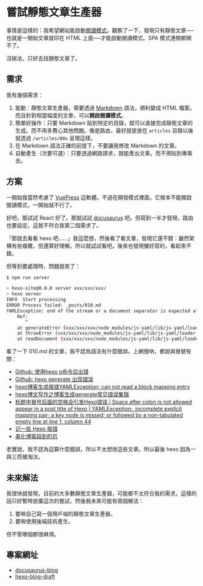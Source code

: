 # 嘗試靜態文章生產器

事情是這樣的：我希望網站能啟動[閱讀模式](https://support.mozilla.org/en-US/kb/firefox-reader-view-clutter-free-web-pages)。觀察了一下，發現只有靜態文章──也就是一開始文章就印在 HTML 上面──才能啟動閱讀模式。SPA 模式連開都開不了。

沒辦法，只好去找靜態文章了。

## 需求

我有幾個需求：

1. 能動：靜態文章生產器，需要透過 [Markdown](https://github.com/adam-p/markdown-here/wiki/Markdown-Cheatsheet) 語法，順利變成 HTML 檔案。而且針對相當幅度的文章，可以**開啟閱讀模式**。
2. 簡單好操作：只要 Markdown 貼到特定的目錄，就可以直接完成靜態文章的生成。而不用多費心其他問題。像是路由，最好就是放在 `articles` 目錄以後就透過 `/articles/00x` 呈現這樣。
3. 在 Markdown 語法正確的前提下，不要讓我修改 Markdown 的文章。
4. 自動產生（次要可選）：只要透過網路請求，就能產出文章。而不用貼到專案去。

## 方案

一開始我當然考慮了 [VuePress](https://vuepress.vuejs.org) 這軟體。不過在開發模式裡面，它根本不能開啟閱讀模式，一開始就不行了。

好吧，那試試 React 好了。那就試試 [docusaurus](https://docusaurus.io) 吧。但寫到一半才發現，路由也要設定。這就不符合我第二個需求了。

「那就去看看 hexo 吧……」我這麼想，然後看了看文章，發現它還不錯：雖然架構有些複雜，但還算好理解。所以就試試看吧。後來也發現蠻好寫的，看起來不錯。

但等到要處理時，問題就來了：

```bash
$ npm run server

> hexo-site@0.0.0 server xxx/xxx/xxx/
> hexo server
INFO  Start processing
ERROR Process failed: _posts/010.md
YAMLException: end of the stream or a document separator is expected at line 9, column 4:
    Ref:
       ^
    at generateError (xxx/xxx/xxx/node_modules/js-yaml/lib/js-yaml/loader.js:167:10)
    at throwError (xxx/xxx/xxx/node_modules/js-yaml/lib/js-yaml/loader.js:173:9)
    at readDocument (xxx/xxx/xxx/node_modules/js-yaml/lib/js-yaml/loader.js:1545:5)
```

看了一下 010.md 的文章，我不認為語法有什麼錯誤。上網搜吶，都說與冒號有關：

* [Github: 使用hexo g命令后出错](https://github.com/hexojs/hexo/issues/2386)
* [Github: hexo generate 出现错误](https://github.com/hexojs/hexo/issues/1192)
* [hexo博客生成报错YAMLException: can not read a block mapping entry](https://blog.csdn.net/Aoman_Hao/article/details/105036108)
* [hexo博文写作之博客生成generate常见错误集锦](https://blog.csdn.net/yongf2014/article/details/50016783)
* [标题中冒号后面的空格会引发Hexo错误 | Space after colon is not allowed appear in a post title of Hexo | YAMLException: incomplete explicit mapping pair; a key node is missed; or followed by a non-tabulated empty line at line 1, column 44](https://pengzhenghao.github.io/blog/2018/03/19/20180319bug2/)
* [记一些 Hexo 报错](https://blog.endureblaze.cn/posts/b36c6159/#YAMLException-can-not-read-a-block-mapping-entry-a-multiline-key-may-not-be-an-implicit-key-at-line-6-column-1)
* [美化博客踩到的坑](https://zhuanlan.zhihu.com/p/138287672)

老實說，我不認為這算什麼錯誤，所以不太想改這些文章。所以最後 hexo 因為一與三而被淘汰。

## 未來解法

我很快就發現，目前的大多數靜態文章生產器，可能都不太符合我的需求。這樣的話只好暫時放棄這次的嘗試，然後我未來可能有兩個解法：

1. 要嘛自己寫一個用戶端的靜態文章生產器，
2. 要嘛使用後端技術產生。

但不管哪個都很麻煩。

## 專案網址

* [docusaurus-blog](https://github.com/iigmir/docusaurus-blog)
* [hexo-blog-draft](https://github.com/iigmir/hexo-blog-draft)

